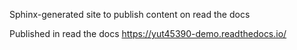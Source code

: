 Sphinx-generated site to publish content on read the docs

Published in read the docs
https://yut45390-demo.readthedocs.io/


